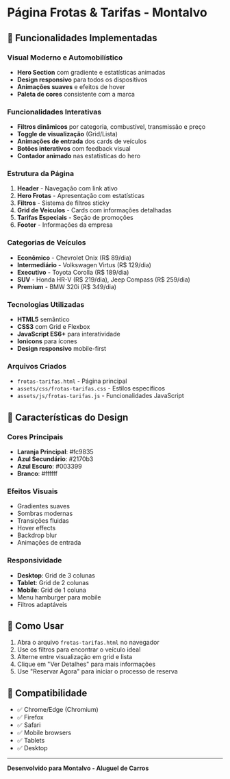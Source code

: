 # Página Frotas & Tarifas - Montalvo

## 🚗 Funcionalidades Implementadas

### Visual Moderno e Automobilístico
- **Hero Section** com gradiente e estatísticas animadas
- **Design responsivo** para todos os dispositivos
- **Animações suaves** e efeitos de hover
- **Paleta de cores** consistente com a marca

### Funcionalidades Interativas
- **Filtros dinâmicos** por categoria, combustível, transmissão e preço
- **Toggle de visualização** (Grid/Lista)
- **Animações de entrada** dos cards de veículos
- **Botões interativos** com feedback visual
- **Contador animado** nas estatísticas do hero

### Estrutura da Página
1. **Header** - Navegação com link ativo
2. **Hero Frotas** - Apresentação com estatísticas
3. **Filtros** - Sistema de filtros sticky
4. **Grid de Veículos** - Cards com informações detalhadas
5. **Tarifas Especiais** - Seção de promoções
6. **Footer** - Informações da empresa

### Categorias de Veículos
- **Econômico** - Chevrolet Onix (R$ 89/dia)
- **Intermediário** - Volkswagen Virtus (R$ 129/dia)
- **Executivo** - Toyota Corolla (R$ 189/dia)
- **SUV** - Honda HR-V (R$ 219/dia), Jeep Compass (R$ 259/dia)
- **Premium** - BMW 320i (R$ 349/dia)

### Tecnologias Utilizadas
- **HTML5** semântico
- **CSS3** com Grid e Flexbox
- **JavaScript ES6+** para interatividade
- **Ionicons** para ícones
- **Design responsivo** mobile-first

### Arquivos Criados
- `frotas-tarifas.html` - Página principal
- `assets/css/frotas-tarifas.css` - Estilos específicos
- `assets/js/frotas-tarifas.js` - Funcionalidades JavaScript

## 🎨 Características do Design

### Cores Principais
- **Laranja Principal**: #fc9835
- **Azul Secundário**: #2170b3
- **Azul Escuro**: #003399
- **Branco**: #ffffff

### Efeitos Visuais
- Gradientes suaves
- Sombras modernas
- Transições fluidas
- Hover effects
- Backdrop blur
- Animações de entrada

### Responsividade
- **Desktop**: Grid de 3 colunas
- **Tablet**: Grid de 2 colunas
- **Mobile**: Grid de 1 coluna
- Menu hamburger para mobile
- Filtros adaptáveis

## 🚀 Como Usar

1. Abra o arquivo `frotas-tarifas.html` no navegador
2. Use os filtros para encontrar o veículo ideal
3. Alterne entre visualização em grid e lista
4. Clique em "Ver Detalhes" para mais informações
5. Use "Reservar Agora" para iniciar o processo de reserva

## 📱 Compatibilidade

- ✅ Chrome/Edge (Chromium)
- ✅ Firefox
- ✅ Safari
- ✅ Mobile browsers
- ✅ Tablets
- ✅ Desktop

---

**Desenvolvido para Montalvo - Aluguel de Carros**